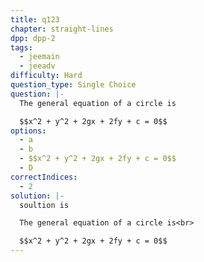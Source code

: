 ```yaml
---
title: q123
chapter: straight-lines
dpp: dpp-2
tags:
  - jeemain
  - jeeadv
difficulty: Hard
question_type: Single Choice
question: |-
  The general equation of a circle is

  $$x^2 + y^2 + 2gx + 2fy + c = 0$$
options:
  - a
  - b
  - $$x^2 + y^2 + 2gx + 2fy + c = 0$$
  - D
correctIndices:
  - 2
solution: |-
  soultion is 

  The general equation of a circle is<br>

  $$x^2 + y^2 + 2gx + 2fy + c = 0$$
---
```

